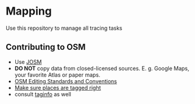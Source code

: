 # Mapping

Use this repository to manage all tracing tasks

## Contributing to OSM

- Use [JOSM](http://josm.openstreetmap.de/)
- **DO NOT** copy data from closed-licensed sources. E. g. Google Maps, your favorite Atlas or paper maps.
- [OSM Editing Standards and Conventions](http://wiki.openstreetmap.org/wiki/Editing_Standards_and_Conventions)
- [Make sure places are tagged right](https://github.com/mapbox/osm-mapping/wiki/Tagging-Places)
 - consult [taginfo](http://taginfo.openstreetmap.org/) as well
